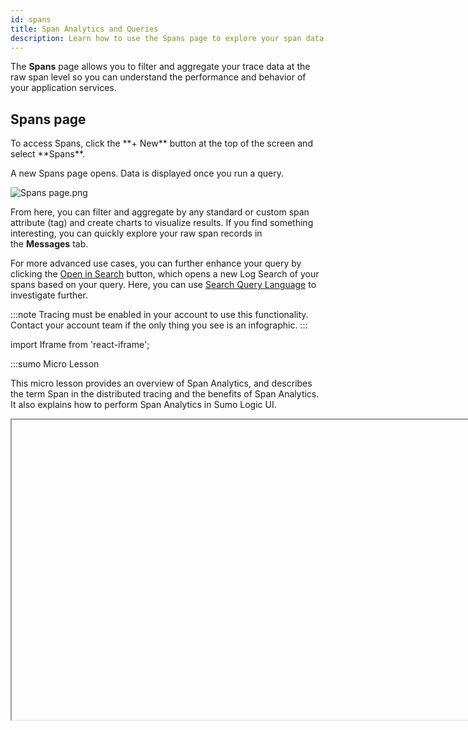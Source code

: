 ```yaml
---
id: spans
title: Span Analytics and Queries
description: Learn how to use the Spans page to explore your span data.
---
```


The **Spans** page allows you to filter and aggregate your trace data at the raw span level so you can understand the performance and behavior of your application services.

## Spans page

<!--Kanso [**Classic UI**](/docs/get-started/sumo-logic-ui/). Kanso--> To access Spans, click the **+ New** button at the top of the screen and select **Spans**. 
<!--Kanso 
[**New UI**](/docs/get-started/sumo-logic-ui-new/). To access Spans, in the main Sumo Logic menu, select **Observability**, and then under **Application Monitoring**, select **Span Analytics**. You can also click the **Go To...** menu at the top of the screen and select **Span Analytics**. 
 Kanso-->

A new Spans page opens. Data is displayed once you run a query.

![Spans page.png](/img/traces/Spans-page.png)

From here, you can filter and aggregate by any standard or custom span attribute (tag) and create charts to visualize results. If you find something interesting, you can quickly explore your raw span records in the **Messages** tab.

For more advanced use cases, you can further enhance your query by clicking the [Open in Search](#open-in-search) button, which opens a new Log Search of your spans based on your query. Here, you can use [Search Query Language](search-query-language-support-for-traces.md) to investigate further.

:::note
Tracing must be enabled in your account to use this functionality. Contact your account team if the only thing you see is an infographic.
:::

import Iframe from 'react-iframe';

:::sumo Micro Lesson

This micro lesson provides an overview of Span Analytics, and describes the term Span in the distributed tracing and the benefits of Span Analytics. It also explains how to perform Span Analytics in Sumo Logic UI.

<Iframe url="https://www.youtube.com/embed/2cp_0pmzD-A"
        width="854px"
        height="480px"
        id="myId"
        className="video-container"
        display="initial"
        position="relative"
        allow="accelerometer; clipboard-write; encrypted-media; gyroscope; picture-in-picture"
        allowfullscreen
        />

:::



## Spans query

You can build a spans query using the provided input fields. By default, you'll see an input for **Filters** and **Visualize**.

![blank spans query.png](/img/traces/blank-spans-query.png)

Once you click the text area of an input field, you'll get a dropdown menu that provides the available options detected from your data. You can manually type into these input fields or select from the dropdown of available options.

![dropdown for spans filter.png](/img/traces/dropdown-for-spans-filter.png)

**Filters** narrow the scope of the query. Enter metadata values that match the data you want to search. You can add multiple filters to focus on specific data.

:::note
Each Trace includes up to 10,000 spans to better support monitoring for long-running and complex transactions. New spans can increase credits consumption.
:::

### Aggregate your data

Aggregating raw spans can produce better insights by selecting the subject you want to visualize and the type of aggregation.

**Visualize** sets the metric to aggregate the filtered data by. The two default options are:

* **count**. Counts the field you set. Typically you want to count spans, such as: to show how many of them are in any particular category. However, you can count distinct occurrences of any other field, such as IP addresses or pods.
* **duration**. Conducts the sum, avg, min, max, or pct of the span duration metric.

:::tip
You can instead use custom numeric metrics from your data by typing the name of the span tag field carrying a metric into the box.
:::

You can visualize multiple different metrics at once.

* If you define **Visualize**, you'll see another option to set **Group By** value. You can have the aggregated results grouped by time or other fields.
   * If you want to display a time series, you need to Group By time and select the granularity.
   * If you prefer to have aggregated data without a time dimension, pick the appropriate dimensions to Group By.
   * You can group by time and other fields at the same time. When you do time and another dimension, you can create a stacked bar time series.
* If you define **Group By** you'll see another option to set a **Limit** value. This allows you to reduce the number of results by an order.

![spans query.png](/img/traces/spans-query.png)

:::note
When you run your query with **Visualize** and/or **Group By**, the results tab will automatically switch to **Aggregates**.
:::

### Set Time Range

You set the time range of the query at the top right of the Spans page, above the search button. Tracing data retention in `_trace_spans` index is the same as default log index retention. See [Time Range Expressions](/docs/search/get-started-with-search/search-basics/time-range-expressions) for details.  

![spans time range.png](/img/traces/spans-time-range.png)

### Run query

Once you have defined your spans query, with filters and aggregation if desired, click the search button to run the search. It looks like the following:  

![spans search button.png](/img/traces/spans-search-button.png)

You can pause or stop your search by clicking the appropriate icons below the search button.  

![pause or stop spans query.png](/img/traces/pause-or-stop-spans-query.png)

## Search Results

**Messages** (including **Facets**) are always provided to show you the raw output of your query. You will have **Aggregates** if your query has set the **Visualize** option.

### Messages tab

The **Messages** table shows your raw span data. You can click on any row to open a right-side Details pane (similar to the one in [Trace View](/docs/apm/traces/view-and-investigate-traces)) showing span details and options to navigate to other parts of the system from there.

![messages results.png](/img/traces/messages-results.png)

* To move a column left or right, hold click and drag it to a different location in the table.
* To adjust column width, click and drag the vertical line in between the columns.<br/> ![resize column.png](/img/traces/resize-column.png)
* To reset column width to the default size, double-click the vertical line to the right of a column name.

#### Facets

The **Facets** panel provides a list of all the metadata fields returned from your search results and allows you to show or hide fields from the results table.

The content of the Facets panel is affected by your current active filters and time range, but shows any found metadata tag (span attribute) with its top 10 values, including any custom tags you may [add to your data](/docs/apm/traces/get-started-transaction-tracing/opentelemetry-instrumentation/java/custom-tags-configuration). By default, the fields used in the query are shown in the Messages table.

![Facets expanded.png](/img/traces/Facets-expanded.png)

* You can adjust which fields are displayed in the raw span messages table by checking or unchecking the box next to the field in the Facets panel.
* Use the search field to easily find the metadata from your data. This applies the filter to both tag names and their values.
* The number of values found for each is displayed for your reference.
* Add and remove fields from your query by hovering over a field and clicking.  

![facets add to query.png](/img/traces/facets-add-to-query.png)

### Aggregates tab

The Aggregates tab shows your data charted. See Panels from Dashboard for details on the settings. However, note that not all settings will be available on the Spans page. The interface will only show you available settings.

![sumo-logic-spans-aggregates-visualize.png](/img/traces/sumo-logic-spans-aggregates-visualize.png)

## Add to Dashboard

You can add to Dashboard as long as your total dashboard-originated `_trace_spans `read volume does not exceed 200x of your tracing ingest. Contact your Sumo Logic representative for paid subscription service options for volume requirements exceeding 200x of your tracing ingest.

To add your aggregated span data to a Dashboard:

1. Click the three vertical-dots icon on the top right of the Spans page and select **Add to Dashboard**.<br/>  ![add-to-dashboard-spans.png](/img/traces/add-to-dashboard-spans.png)
1. In the **Add Panel to Dashboard** window provide a **Panel Title** and a name for the **Dashboard**. Once the name is entered you'll have an option to select **Create New Dashboard** with your name.<br/>  ![span-dashboard.png](/img/traces/span-dashboard.png)
1. Click **Add** when you're done assigning which Dashboard to add the Panel to.

## Open in Search

To further enhance your query, you can use the [Search Query Language](search-query-language-support-for-traces.md) for more advanced use cases by opening a Search of your spans. Click the
three vertical-dots icon on the top right of the Spans page and select **Open in Search**.  

![span-open-in-search.png](/img/traces/span-open-in-search.png)

### Examples

#### Compare performance of different release versions

To compare the performance of different release versions defined by a custom tag `assemblyVersion`, you can graph the 95th percentile of latency of a microservice in the function of time by version.

Use the **filters** or **facets** features to find the appropriate service in the dropdown and select it. Then, select to visualize duration’s 95th percentile and pick a group by time, for example, 1-minute granularity and the `assemblyVersion` custom tag that carries version information. That’s it!

![service percentile by time.png](/img/traces/service-percentile-by-time.png)

You can customize your chart by picking different visualization types and colors.

#### Find HTTP errors distribution

Next, let’s see how to find the distribution of different HTTP errors among our services. Not as a time series, just a pie chart to find which service and status codes are most common.

Here is the simple query we used to visualize that data:

![status codes spans example.png](/img/traces/status-codes-spans-example.png)

It’s now easier than ever to drill down into the information you care about. Note that our query only includes spans with codes from 4xx and 5xx ranges and visualizes the count of such spans, broken down by two dimensions, service and status code. Easy!

The number of cases you can realize with this is unlimited. In addition to the above examples, you can aggregate and visualize the content of custom metrics in your spans, and filter and break them down by any field, including custom tags. These can all be presented in any of the available chart visualizations.

If any further query customization is required, you can click the [**Open in Search**](#open-in-search) button to edit your query, making it a great place to start queries in a way that still allows further technical refinement. Especially if you try to solve a use case that requires more than the current functionality of the Spans page, such as the following:

1. A stacked time-series chart with more than two non-time dimensions. You can only set **Group By** to **Time** and a single dimension.
1. Visualize multiple series with more than one count operation.
1. Use OR operations in filters. Filters are concatenated using AND logic.
1. Use mathematical operations between metrics.
